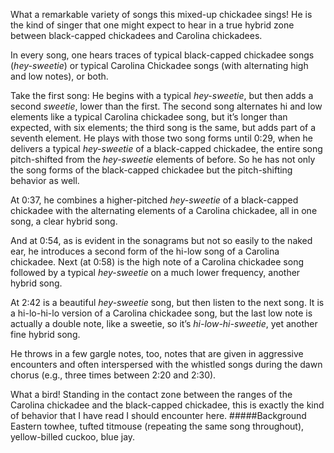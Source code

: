 What a remarkable variety of songs this mixed-up chickadee sings! He is the kind of singer that one might expect to hear in a true hybrid zone between black-capped chickadees and Carolina chickadees.

In every song, one hears traces of typical black-capped chickadee songs (_hey-sweetie_) or typical Carolina Chickadee songs (with alternating high and low notes), or both. 

Take the first song: He begins with a typical _hey-sweetie_, but then adds a second _sweetie_, lower than the first. The second song alternates hi and low elements like a typical Carolina chickadee song, but it’s longer than expected, with six elements; the third song is the same, but adds part of a seventh element. He plays with those two song forms until 0:29, when he delivers a typical _hey-sweetie_ of a black-capped chickadee, the entire song pitch-shifted from the _hey-sweetie_ elements of before. So he has not only the song forms of the black-capped chickadee but the pitch-shifting behavior as well. 

At 0:37, he combines a higher-pitched _hey-sweetie_ of a black-capped chickadee with the alternating elements of a Carolina chickadee, all in one song, a clear hybrid song.
 
And at 0:54, as is evident in the sonagrams but not so easily to the naked ear, he introduces a second form of the hi-low song of a Carolina chickadee. Next (at 0:58) is the high note of a Carolina chickadee song followed by a typical _hey-sweetie_ on a much lower frequency, another hybrid song. 

At 2:42 is a beautiful _hey-sweetie_ song, but then listen to the next song. It is a hi-lo-hi-lo version of a Carolina chickadee song, but the last low note is actually a double note, like a sweetie, so it’s _hi-low-hi-sweetie_, yet another fine hybrid song.

He throws in a few gargle notes, too, notes that are given in aggressive encounters and often interspersed with the whistled songs during the dawn chorus (e.g., three times between 2:20 and 2:30). 

What a bird! Standing in the contact zone between the ranges of the Carolina chickadee and the black-capped chickadee, this is exactly the kind of behavior that I have read I should encounter here. 
#####Background
Eastern towhee, tufted titmouse (repeating the same song throughout), yellow-billed cuckoo, blue jay.
